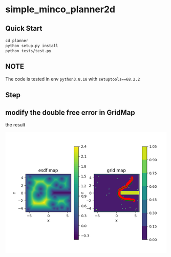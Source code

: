 # simple_minco_planner2d

## Quick Start

```
cd planner
python setup.py install
python tests/test.py
```

## NOTE

The code is tested in env `python3.8.18` with `setuptools==68.2.2`

## Step

## modify the double free error in GridMap

the result

![](planner/test.png)

